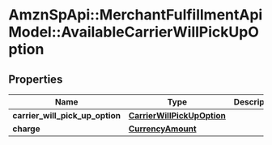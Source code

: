 # AmznSpApi::MerchantFulfillmentApiModel::AvailableCarrierWillPickUpOption

## Properties
Name | Type | Description | Notes
------------ | ------------- | ------------- | -------------
**carrier_will_pick_up_option** | [**CarrierWillPickUpOption**](CarrierWillPickUpOption.md) |  | 
**charge** | [**CurrencyAmount**](CurrencyAmount.md) |  | 

